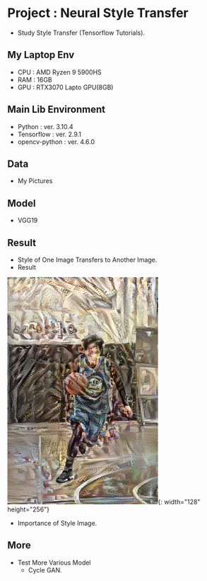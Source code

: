 # Project : Neural Style Transfer

- Study Style Transfer (Tensorflow Tutorials).

## My Laptop Env

- CPU : AMD Ryzen 9 5900HS
- RAM : 16GB
- GPU : RTX3070 Lapto GPU(8GB)

## Main Lib Environment

- Python : ver. 3.10.4
- Tensorflow : ver. 2.9.1
- opencv-python : ver. 4.6.0

## Data

- My Pictures

## Model

- VGG19

## Result

- Style of One Image Transfers to Another Image.
- Result

<img src="./figures/stylized-image.png">{: width="128" height="256"}

- Importance of Style Image.

## More

- Test More Various Model
  - Cycle GAN.

